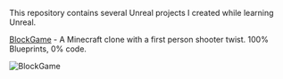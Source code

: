 This repository contains several Unreal projects I created while learning Unreal.

[BlockGame](https://github.com/pthompson-dev/UnrealProjects/tree/main/BlockGame) - A Minecraft clone with a first person shooter twist.  100% Blueprints, 0% code.

![BlockGame](https://github.com/pthompson-dev/UnrealProjects/assets/158119928/becd5502-fd10-49f0-b8e5-edd9105e98e9)

